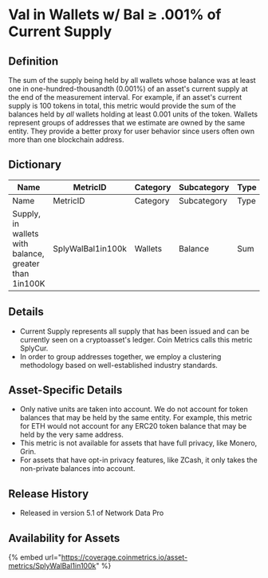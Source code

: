 # Val in Wallets w/ Bal ≥ .001% of Current Supply

## Definition

The sum of the supply being held by all wallets whose balance was at least one in one-hundred-thousandth (0.001%) of an asset's current supply at the end of the measurement interval. For example, if an asset's current supply is 100 tokens in total, this metric would provide the sum of the balances held by _all_ wallets holding at least 0.001 units of the token. Wallets represent groups of addresses that we estimate are owned by the same entity. They provide a better proxy for user behavior since users often own more than one blockchain address.

## Dictionary

<table data-header-hidden><thead><tr><th width="222">Name</th><th width="279">MetricID</th><th>Category</th><th>Subcategory</th><th>Type</th><th>Unit</th><th>Interval</th></tr></thead><tbody><tr><td>Name</td><td>MetricID</td><td>Category</td><td>Subcategory</td><td>Type</td><td>Unit</td><td>Interval</td></tr><tr><td>Supply, in wallets with balance, greater than 1in100K</td><td>SplyWalBal1in100k</td><td>Wallets</td><td>Balance</td><td>Sum</td><td>Native units</td><td>1 day</td></tr></tbody></table>

## Details

* Current Supply represents all supply that has been issued and can be currently seen on a cryptoasset's ledger. Coin Metrics calls this metric SplyCur.
* In order to group addresses together, we employ a clustering methodology based on well-established industry standards.&#x20;

## Asset-Specific Details

* Only native units are taken into account. We do not account for token balances that may be held by the same entity. For example, this metric for ETH would not account for any ERC20 token balance that may be held by the very same address.
* This metric is not available for assets that have full privacy, like Monero, Grin.
* For assets that have opt-in privacy features, like ZCash, it only takes the non-private balances into account.

## Release History

* Released in version 5.1 of Network Data Pro

## **Availability for Assets**

{% embed url="https://coverage.coinmetrics.io/asset-metrics/SplyWalBal1in100k" %}
